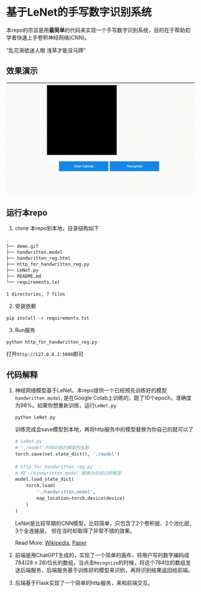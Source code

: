 # 基于LeNet的手写数字识别系统

本repo的宗旨是用**最简单**的代码来实现一个手写数字识别系统，目的在于帮助初学者快速上手卷积神经网络(CNN)。

“乱花渐欲迷人眼 浅草才能没马蹄”

## 效果演示
![Alt Text](./demo.gif)

## 运行本repo
1. clone 本repo到本地，目录结构如下
```
.
├── demo.gif
├── handwritten.model
├── handwritten_reg.html
├── http_for_handwritten_reg.py
├── LeNet.py
├── README.md
└── requirements.txt

1 directories, 7 files
```
2. 安装依赖
```
pip install -r requirements.txt
```
3. Run服务
```
python http_for_handwritten_reg.py
```
打开```http://127.0.0.1:5000```即可

## 代码解释
1. 神经网络模型基于LeNet。本repo提供一个已经预先训练好的模型`handwritten.model`, 是在Google Colab上训练的，跑了10个epoch，准确度为98%。如果你想重新训练，运行```LeNet.py```
    ```
    python LeNet.py
    ```
    训练完成会save模型到本地，再将http服务中的模型替换为你自己的就可以了
    ```python
    # LeNet.py
    # './model'为你训练的模型的名称
    torch.save(net.state_dict(), './model')

    # http_for_handwritten_reg.py
    # 将'./handwritten.model'替换为你自己的模型
    model.load_state_dict(
        torch.load(
            './handwritten.model',
            map_location=torch.device(device)
        )
    )
    ```
    LeNet是比较早期的CNN模型，比较简单，只包含了2个卷积层、2个池化层、3个全连接层， 但在当时却取得了非常不错的效果。

    Read More: [Wikipedia](https://en.wikipedia.org/wiki/LeNet#:~:text=In%20general%2C%20LeNet%20refers%20to,in%20large%2Dscale%20image%20processing), [Paper](http://vision.stanford.edu/cs598_spring07/papers/Lecun98.pdf)

2. 前端是用ChatGPT生成的，实现了一个简单的画布，将用户写的数字编码成784(28 x 28)位长的数组，当点击```Recognize```的时候，将这个784位的数组发送后端服务，后端服务基于训练好的模型来识别，再将识别结果返回给前端。

3. 后端基于Flask实现了一个简单的http服务，来和前端交互。